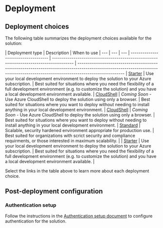 # Deployment

## Deployment choices

The following table summarizes the deployment choices available for the solution:

 | Deployment type                      | Description                                                                               | When to use                                                                                                                                                                          |
--- | --- | ---	 | ------------------------------------ | ----------------------------------------------------------------------------------------- | ------------------------------------------------------------------------------------------------------------------------------------------------------------------------------------ |
[Starter](./deployment-starter.md) | Use your local development environment to deploy the solution to your Azure subscription. | Best suited for situations where you need the flexibility of a full development environment (e.g. to customize the solution) and you have a local development environment available.	 | [CloudShell]()                       | *Coming Soon* - Use Azure CloudShell to deploy the solution using only a browser.         | Best suited for situations where you want to deploy without needing to install anything in your local development environment.                                                       |
[CloudShell]() | *Coming Soon* - Use Azure CloudShell to deploy the solution using only a browser. | Best suited for situations where you want to deploy without needing to install anything in your local development environment. 	 | [Standard](./deployment-standard.md) | Scalable, security hardened environment appropriate for production use.                   | Best suited for organizations with scrict security and compliance requirments, or those interested in maximum scalability.                                                           |
 | [Starter](./deployment-starter.md)   | Use your local development environment to deploy the solution to your Azure subscription. | Best suited for situations where you need the flexibility of a full development environment (e.g. to customize the solution) and you have a local development environment available. |

Select the links in the table above to learn more about each deployment choice.

## Post-deployment configuration

### Authentication setup

Follow the instructions in the [Authentication setup document](authentication/index.md) to configure authentication for the solution.

